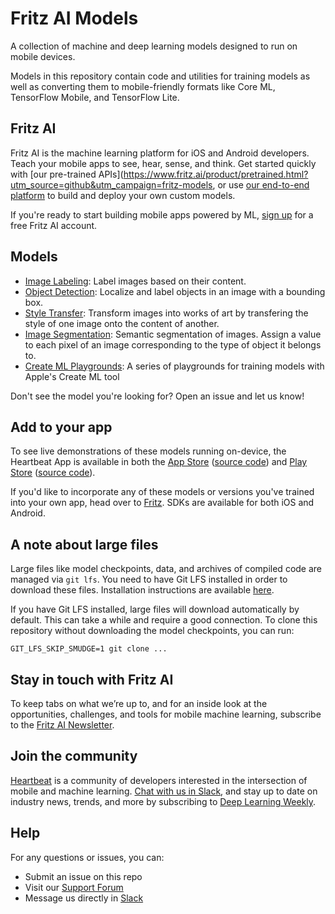 # Fritz AI Models

A collection of machine and deep learning models designed to run on mobile devices.

Models in this repository contain code and utilities for training models as well as converting them to mobile-friendly formats like Core ML, TensorFlow Mobile, and TensorFlow Lite.

## Fritz AI

Fritz AI is the machine learning platform for iOS and Android developers. Teach your mobile apps to see, hear, sense, and think. Get started quickly with [our pre-trained APIs](https://www.fritz.ai/product/pretrained.html?utm_source=github&utm_campaign=fritz-models, or use [our end-to-end platform](https://www.fritz.ai/product/studio.html?utm_source=github&utm_campaign=fritz-models) to build and deploy your own custom models.

If you're ready to start building mobile apps powered by ML, [sign up](https://www.fritz.ai/pricing/?utm_source=github&utm_campaign=fritz-models) for a free Fritz AI account.

## Models

- [Image Labeling](image_labeling/): Label images based on their content.
- [Object Detection](object_detection/): Localize and label objects in an image with a bounding box.
- [Style Transfer](style_transfer/): Transform images into works of art by transfering the style of one image onto the content of another.
- [Image Segmentation](image_segmentation/): Semantic segmentation of images. Assign a value to each pixel of an image corresponding to the type of object it belongs to.
- [Create ML Playgrounds](create_ml_playgrounds/): A series of playgrounds for training models with Apple's Create ML tool

Don't see the model you're looking for? Open an issue and let us know!

## Add to your app

To see live demonstrations of these models running on-device, the Heartbeat App is available in both the [App Store](https://itunes.apple.com/us/app/heartbeat-by-fritz/id1325206416?mt=8) ([source code](https://github.com/fritzlabs/heartbeat-ios)) and [Play Store](https://play.google.com/store/apps/details?id=ai.fritz.heartbeat) ([source code](https://github.com/fritzlabs/heartbeat-android)).

If you'd like to incorporate any of these models or versions you've trained into your own app, head over to [Fritz](https://fritz.ai/?utm_source=github&utm_campaign=fritz-models). SDKs are available for both iOS and Android.

## A note about large files

Large files like model checkpoints, data, and archives of compiled code are managed via `git lfs`. You need to have Git LFS installed in order to download these files. Installation instructions are available [here](https://github.com/git-lfs/git-lfs#getting-started).

If you have Git LFS installed, large files will download automatically by default. This can take a while and require a good connection. To clone this repository without downloading the model checkpoints, you can run:

```
GIT_LFS_SKIP_SMUDGE=1 git clone ...
```

## Stay in touch with Fritz AI

To keep tabs on what we’re up to, and for an inside look at the opportunities, challenges, and tools for mobile machine learning, subscribe to the [Fritz AI Newsletter](https://www.fritz.ai/newsletter?utm_campaign=fritz-models&utm_source=github).

## Join the community

[Heartbeat](https://heartbeat.fritz.ai/?utm_source=github&utm_campaign=fritz-models) is a community of developers interested in the intersection of mobile and machine learning. [Chat with us in Slack](https://fritz.ai/slack?utm_source=github&utm_campaign=fritz-models), and stay up to date on industry news, trends, and more by subscribing to [Deep Learning Weekly](https://www.deeplearningweekly.com/?utm_campaign=fritz-models&utm_source=github).

## Help

For any questions or issues, you can:

- Submit an issue on this repo
- Visit our [Support Forum](https://support.fritz.ai/?utm_source=github&utm_campaign=fritz-models)
- Message us directly in [Slack](https://fritz.ai/slack?utm_source=github&utm_campaign=fritz-models)
